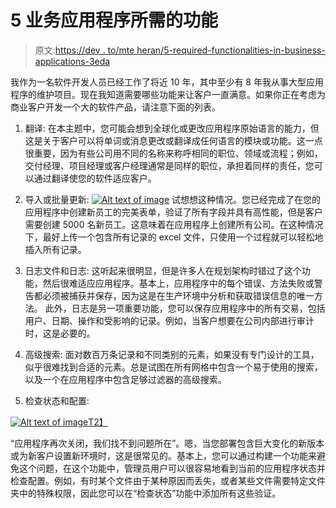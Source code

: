 # 5 业务应用程序所需的功能

> 原文:[https://dev . to/mte heran/5-required-functionalities-in-business-applications-3eda](https://dev.to/mteheran/5-required-functionalities-in-business-applications-3eda)

我作为一名软件开发人员已经工作了将近 10 年，其中至少有 8 年我从事大型应用程序的维护项目。现在我知道需要哪些功能来让客户一直满意。如果你正在考虑为商业客户开发一个大的软件产品，请注意下面的列表。

1.  翻译:
    在本主题中，您可能会想到全球化或更改应用程序原始语言的能力，但这是关于客户可以将单词或消息更改或翻译成任何语言的模块或功能。这一点很重要，因为有些公司用不同的名称来称呼相同的职位、领域或流程；例如，交付经理、项目经理或客户经理通常是同样的职位，承担着同样的责任，您可以通过翻译使您的软件适应客户。

2.  导入或批量更新:
    [![Alt text of image](../Images/08ba099ff574414d1be98e6a3040c7c3.png)](https://res.cloudinary.com/practicaldev/image/fetch/s--7-k1TOsF--/c_limit%2Cf_auto%2Cfl_progressive%2Cq_auto%2Cw_880/https://cdn-images-1.medium.com/max/1250/1%2AvyxZk_WkssZeoTYYQ9uuTw.png) 
    试想想这种情况。您已经完成了在您的应用程序中创建新员工的完美表单，验证了所有字段并具有高性能，但是客户需要创建 5000 名新员工。这意味着在应用程序上创建所有公司。在这种情况下，最好上传一个包含所有记录的 excel 文件，只使用一个过程就可以轻松地插入所有记录。

3.  日志文件和日志:
    这听起来很明显，但是许多人在规划架构时错过了这个功能，然后很难适应应用程序。基本上，应用程序中的每个错误、方法失败或警告都必须被捕获并保存，因为这是在生产环境中分析和获取错误信息的唯一方法。
    此外，日志是另一项重要功能，您可以保存应用程序中的所有交易，包括用户、日期、操作和受影响的记录。例如，当客户想要在公司内部进行审计时，这是必要的。

4.  高级搜索:
    面对数百万条记录和不同类别的元素，如果没有专门设计的工具，似乎很难找到合适的元素。总是试图在所有网格中包含一个易于使用的搜索，以及一个在应用程序中包含足够过滤器的高级搜索。

5.  检查状态和配置:

[![Alt text of image](../Images/295afc8f2d8bfcb24be38ccf6a4a0351.png)T2】](https://res.cloudinary.com/practicaldev/image/fetch/s--wZMwBuSb--/c_limit%2Cf_auto%2Cfl_progressive%2Cq_auto%2Cw_880/https://cdn-images-1.medium.com/max/1250/1%2A70AsGndUpfKM6kCWT-VKLw.png)

“应用程序再次关闭，我们找不到问题所在”。嗯，当您部署包含巨大变化的新版本或为新客户设置新环境时，这是很常见的。基本上，您可以通过构建一个功能来避免这个问题，在这个功能中，管理员用户可以很容易地看到当前的应用程序状态并检查配置。例如，有时某个文件由于某种原因而丢失，或者某些文件需要特定文件夹中的特殊权限，因此您可以在“检查状态”功能中添加所有这些验证。